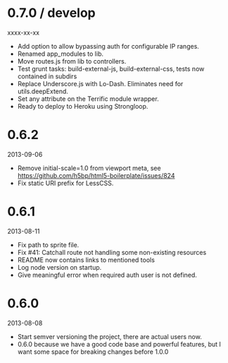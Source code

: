 
# 0.7.0 / develop

xxxx-xx-xx

 - Add option to allow bypassing auth for configurable IP ranges.
 - Renamed app_modules to lib.
 - Move routes.js from lib to controllers.
 - Test grunt tasks: build-external-js, build-external-css, tests now contained in subdirs
 - Replace Underscore.js with Lo-Dash. Eliminates need for utils.deepExtend.
 - Set any attribute on the Terrific module wrapper.
 - Ready to deploy to Heroku using Strongloop.

# 0.6.2

2013-09-06

 - Remove initial-scale=1.0 from viewport meta, see https://github.com/h5bp/html5-boilerplate/issues/824
 - Fix static URI prefix for LessCSS.

# 0.6.1

2013-08-11

 - Fix path to sprite file.
 - Fix #41: Catchall route not handling some non-existing resources
 - README now contains links to mentioned tools
 - Log node version on startup.
 - Give meaningful error when required auth user is not defined.

# 0.6.0

2013-08-08

 - Start semver versioning the project, there are actual users now.
 - 0.6.0 because we have a good code base and powerful features, but I want some space for breaking changes before 1.0.0